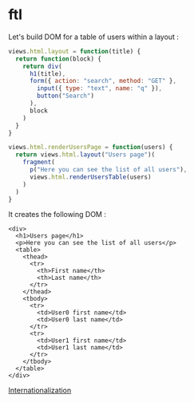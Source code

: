 # ftl

Let's build DOM for a table of users within a layout :

```javascript
views.html.layout = function(title) {
  return function(block) {
    return div(
      h1(title),
      form({ action: "search", method: "GET" },
        input({ type: "text", name: "q" }),
        button("Search")
      ),
      block
    )
  }
}

views.html.renderUsersPage = function(users) {
  return views.html.layout("Users page")(
    fragment(
      p("Here you can see the list of all users"),
      views.html.renderUsersTable(users)
    )
  )
}
```

It creates the following DOM :

```
<div>
  <h1>Users page</h1>
  <p>Here you can see the list of all users</p>
  <table>
    <thead>
      <tr>
        <th>First name</th>
        <th>Last name</th>
      </tr>
    </thead>
    <tbody>
      <tr>
        <td>User0 first name</td>
        <td>User0 last name</td>
      </tr>
      <tr>
        <td>User1 first name</td>
        <td>User1 last name</td>
      </tr>
    </tbody>
  </table>
</div>
```

[Internationalization](examples/i18n.md)
